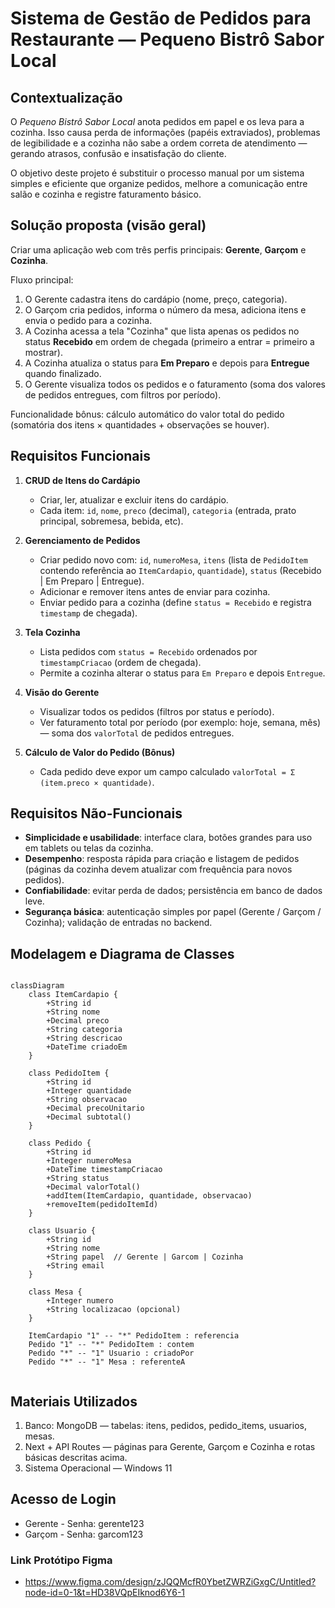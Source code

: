 # Sistema de Gestão de Pedidos para Restaurante — Pequeno Bistrô Sabor Local

## Contextualização

O *Pequeno Bistrô Sabor Local* anota pedidos em papel e os leva para a cozinha. Isso causa perda de informações (papéis extraviados), problemas de legibilidade e a cozinha não sabe a ordem correta de atendimento — gerando atrasos, confusão e insatisfação do cliente.

O objetivo deste projeto é substituir o processo manual por um sistema simples e eficiente que organize pedidos, melhore a comunicação entre salão e cozinha e registre faturamento básico.

## Solução proposta (visão geral)

Criar uma aplicação web com três perfis principais: **Gerente**, **Garçom** e **Cozinha**.

Fluxo principal:

1. O Gerente cadastra itens do cardápio (nome, preço, categoria).
2. O Garçom cria pedidos, informa o número da mesa, adiciona itens e envia o pedido para a cozinha.
3. A Cozinha acessa a tela "Cozinha" que lista apenas os pedidos no status **Recebido** em ordem de chegada (primeiro a entrar = primeiro a mostrar).
4. A Cozinha atualiza o status para **Em Preparo** e depois para **Entregue** quando finalizado.
5. O Gerente visualiza todos os pedidos e o faturamento (soma dos valores de pedidos entregues, com filtros por período).

Funcionalidade bônus: cálculo automático do valor total do pedido (somatória dos itens × quantidades + observações se houver).

## Requisitos Funcionais

1. **CRUD de Itens do Cardápio**

   * Criar, ler, atualizar e excluir itens do cardápio.
   * Cada item: `id`, `nome`, `preco` (decimal), `categoria` (entrada, prato principal, sobremesa, bebida, etc).

2. **Gerenciamento de Pedidos**

   * Criar pedido novo com: `id`, `numeroMesa`, `itens` (lista de `PedidoItem` contendo referência ao `ItemCardapio`, `quantidade`), `status` (Recebido | Em Preparo | Entregue).
   * Adicionar e remover itens antes de enviar para cozinha.
   * Enviar pedido para a cozinha (define `status = Recebido` e registra `timestamp` de chegada).

3. **Tela Cozinha**

   * Lista pedidos com `status = Recebido` ordenados por `timestampCriacao` (ordem de chegada).
   * Permite a cozinha alterar o status para `Em Preparo` e depois `Entregue`.

4. **Visão do Gerente**

   * Visualizar todos os pedidos (filtros por status e período).
   * Ver faturamento total por período (por exemplo: hoje, semana, mês) — soma dos `valorTotal` de pedidos entregues.

5. **Cálculo de Valor do Pedido (Bônus)**

   * Cada pedido deve expor um campo calculado `valorTotal = Σ (item.preco × quantidade)`.

## Requisitos Não-Funcionais

* **Simplicidade e usabilidade**: interface clara, botões grandes para uso em tablets ou telas da cozinha.
* **Desempenho**: resposta rápida para criação e listagem de pedidos (páginas da cozinha devem atualizar com frequência para novos pedidos).
* **Confiabilidade**: evitar perda de dados; persistência em banco de dados leve.
* **Segurança básica**: autenticação simples por papel (Gerente / Garçom / Cozinha); validação de entradas no backend.


## Modelagem e Diagrama de Classes

```mermaid

classDiagram
    class ItemCardapio {
        +String id
        +String nome
        +Decimal preco
        +String categoria
        +String descricao
        +DateTime criadoEm
    }

    class PedidoItem {
        +String id
        +Integer quantidade
        +String observacao
        +Decimal precoUnitario
        +Decimal subtotal()
    }

    class Pedido {
        +String id
        +Integer numeroMesa
        +DateTime timestampCriacao
        +String status
        +Decimal valorTotal()
        +addItem(ItemCardapio, quantidade, observacao)
        +removeItem(pedidoItemId)
    }

    class Usuario {
        +String id
        +String nome
        +String papel  // Gerente | Garcom | Cozinha
        +String email
    }

    class Mesa {
        +Integer numero
        +String localizacao (opcional)
    }

    ItemCardapio "1" -- "*" PedidoItem : referencia
    Pedido "1" -- "*" PedidoItem : contem
    Pedido "*" -- "1" Usuario : criadoPor
    Pedido "*" -- "1" Mesa : referenteA
    
```

## Materiais Utilizados

1. Banco: MongoDB — tabelas: itens, pedidos, pedido_items, usuarios, mesas.
2. Next + API Routes — páginas para Gerente, Garçom e Cozinha e rotas básicas descritas acima.
3. Sistema Operacional — Windows 11

## Acesso de Login

- Gerente - Senha: gerente123
- Garçom - Senha: garcom123

### Link Protótipo Figma

- https://www.figma.com/design/zJQQMcfR0YbetZWRZiGxgC/Untitled?node-id=0-1&t=HD38VQpEIknod6Y6-1

